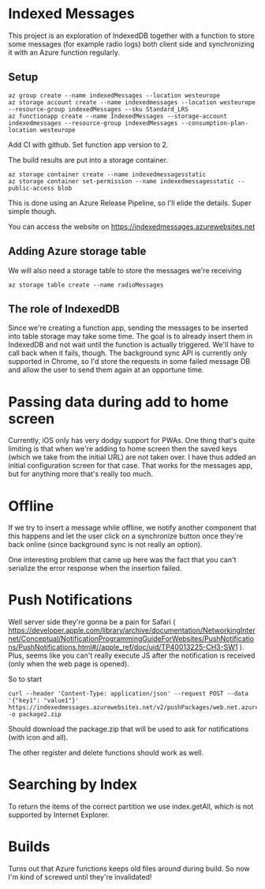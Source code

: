 # Indexed Messages
This project is an exploration of IndexedDB together with a function to store some messages (for example radio logs) both client side and synchronizing it with an Azure function regularly.

## Setup
	az group create --name indexedMessages --location westeurope
	az storage account create --name indexedmessages --location westeurope --resource-group indexedMessages --sku Standard_LRS
	az functionapp create --name IndexedMessages --storage-account indexedmessages --resource-group indexedMessages --consumption-plan-location westeurope

Add CI with github. Set function app version to 2.

The build results are put into a storage container.

	az storage container create --name indexedmessagesstatic
	az storage container set-permission --name indexedmessagesstatic --public-access blob

This is done using an Azure Release Pipeline, so I'll elide the details. Super simple though.

You can access the website on https://indexedmessages.azurewebsites.net

## Adding Azure storage table
We will also need a storage table to store the messages we're receiving

	az storage table create --name radioMessages

## The role of IndexedDB
Since we're creating a function app, sending the messages to be inserted into table storage may take some time. The goal is to already insert them in IndexedDB and not wait until the function is actually triggered. We'll have to call back when it fails, though. The background sync API is currently only supported in Chrome, so I'd store the requests in some failed message DB and allow the user to send them again at an opportune time.

# Passing data during add to home screen
Currently, iOS only has very dodgy support for PWAs. One thing that's quite
limiting is that when we're adding to home screen then the saved keys (which
we take from the initial URL) are not taken over. I have thus added an initial configuration screen for that case. That works for the messages app, but for anything more that's really too much.

# Offline
If we try to insert a message while offline, we notify another component that this happens and let the user click on a synchronize button once they're back online (since background sync is not really an option).

One interesting problem that came up here was the fact that you can't serialize the error response when the insertion failed.

# Push Notifications
Well server side they're gonna be a pain for Safari ( https://developer.apple.com/library/archive/documentation/NetworkingInternet/Conceptual/NotificationProgrammingGuideForWebsites/PushNotifications/PushNotifications.html#//apple_ref/doc/uid/TP40013225-CH3-SW1 ). Plus, seems like you can't really execute JS after the notification is received (only when the web page is opened).

So to start

	curl --header 'Content-Type: application/json' --request POST --data '{"key1": "value1"}' https://indexedmessages.azurewebsites.net/v2/pushPackages/web.net.azurewebsites.indexedmessages -o package2.zip

Should download the package.zip that will be used to ask for notifications (with icon and all).

The other register and delete functions should work as well.

# Searching by Index
To return the items of the correct partition we use index.getAll, which is not supported by Internet Explorer.


# Builds
Turns out that Azure functions keeps old files around during build. So now I'm kind of screwed until they're invalidated!

